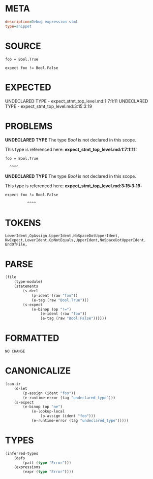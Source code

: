 # META
~~~ini
description=Debug expression stmt
type=snippet
~~~
# SOURCE
~~~roc
foo = Bool.True

expect foo != Bool.False
~~~
# EXPECTED
UNDECLARED TYPE - expect_stmt_top_level.md:1:7:1:11
UNDECLARED TYPE - expect_stmt_top_level.md:3:15:3:19
# PROBLEMS
**UNDECLARED TYPE**
The type _Bool_ is not declared in this scope.

This type is referenced here:
**expect_stmt_top_level.md:1:7:1:11:**
```roc
foo = Bool.True
```
      ^^^^


**UNDECLARED TYPE**
The type _Bool_ is not declared in this scope.

This type is referenced here:
**expect_stmt_top_level.md:3:15:3:19:**
```roc
expect foo != Bool.False
```
              ^^^^


# TOKENS
~~~zig
LowerIdent,OpAssign,UpperIdent,NoSpaceDotUpperIdent,
KwExpect,LowerIdent,OpNotEquals,UpperIdent,NoSpaceDotUpperIdent,
EndOfFile,
~~~
# PARSE
~~~clojure
(file
	(type-module)
	(statements
		(s-decl
			(p-ident (raw "foo"))
			(e-tag (raw "Bool.True")))
		(s-expect
			(e-binop (op "!=")
				(e-ident (raw "foo"))
				(e-tag (raw "Bool.False"))))))
~~~
# FORMATTED
~~~roc
NO CHANGE
~~~
# CANONICALIZE
~~~clojure
(can-ir
	(d-let
		(p-assign (ident "foo"))
		(e-runtime-error (tag "undeclared_type")))
	(s-expect
		(e-binop (op "ne")
			(e-lookup-local
				(p-assign (ident "foo")))
			(e-runtime-error (tag "undeclared_type")))))
~~~
# TYPES
~~~clojure
(inferred-types
	(defs
		(patt (type "Error")))
	(expressions
		(expr (type "Error"))))
~~~
